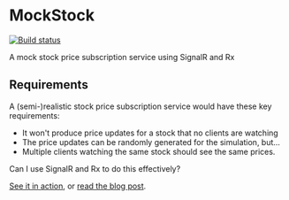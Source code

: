 MockStock
=========

[![Build status](https://ci.appveyor.com/api/projects/status?id=dvcvap4c2w5lueyt)](https://ci.appveyor.com/project/mockstock)

A mock stock price subscription service using SignalR and Rx

## Requirements ##

A (semi-)realistic stock price subscription service would have these key requirements:

* It won't produce price updates for a stock that no clients are watching
* The price updates can be randomly generated for the simulation, but...
* Multiple clients watching the same stock should see the same prices.

Can I use SignalR and Rx to do this effectively?

[See it in action](http://mockstock.apphb.com/), or [read the blog post](http://ianreah.com/2012/11/29/MockStock-and-Two-Smoking-Libraries.html).
